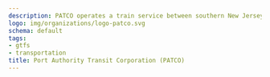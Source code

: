 ```yaml
---
description: PATCO operates a train service between southern New Jersey and Philadelphia.
logo: img/organizations/logo-patco.svg
schema: default
tags:
- gtfs
- transportation
title: Port Authority Transit Corporation (PATCO)
---
```

